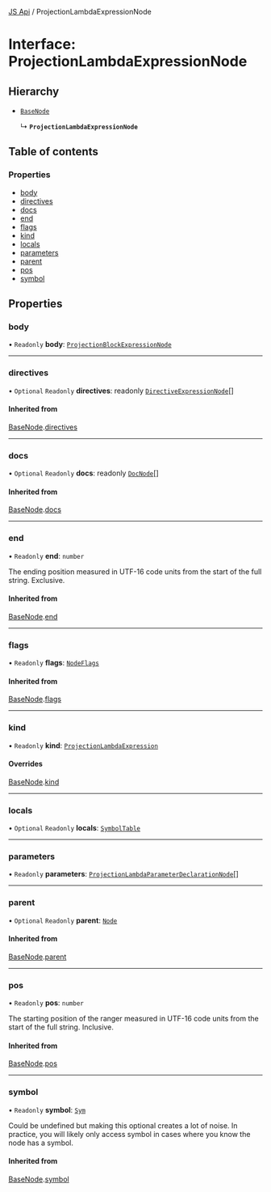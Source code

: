 [JS Api](../index.md) / ProjectionLambdaExpressionNode

# Interface: ProjectionLambdaExpressionNode

## Hierarchy

- [`BaseNode`](BaseNode.md)

  ↳ **`ProjectionLambdaExpressionNode`**

## Table of contents

### Properties

- [body](ProjectionLambdaExpressionNode.md#body)
- [directives](ProjectionLambdaExpressionNode.md#directives)
- [docs](ProjectionLambdaExpressionNode.md#docs)
- [end](ProjectionLambdaExpressionNode.md#end)
- [flags](ProjectionLambdaExpressionNode.md#flags)
- [kind](ProjectionLambdaExpressionNode.md#kind)
- [locals](ProjectionLambdaExpressionNode.md#locals)
- [parameters](ProjectionLambdaExpressionNode.md#parameters)
- [parent](ProjectionLambdaExpressionNode.md#parent)
- [pos](ProjectionLambdaExpressionNode.md#pos)
- [symbol](ProjectionLambdaExpressionNode.md#symbol)

## Properties

### body

• `Readonly` **body**: [`ProjectionBlockExpressionNode`](ProjectionBlockExpressionNode.md)

___

### directives

• `Optional` `Readonly` **directives**: readonly [`DirectiveExpressionNode`](DirectiveExpressionNode.md)[]

#### Inherited from

[BaseNode](BaseNode.md).[directives](BaseNode.md#directives)

___

### docs

• `Optional` `Readonly` **docs**: readonly [`DocNode`](DocNode.md)[]

#### Inherited from

[BaseNode](BaseNode.md).[docs](BaseNode.md#docs)

___

### end

• `Readonly` **end**: `number`

The ending position measured in UTF-16 code units from the start of the
full string. Exclusive.

#### Inherited from

[BaseNode](BaseNode.md).[end](BaseNode.md#end)

___

### flags

• `Readonly` **flags**: [`NodeFlags`](../enums/NodeFlags.md)

#### Inherited from

[BaseNode](BaseNode.md).[flags](BaseNode.md#flags)

___

### kind

• `Readonly` **kind**: [`ProjectionLambdaExpression`](../enums/SyntaxKind.md#projectionlambdaexpression)

#### Overrides

[BaseNode](BaseNode.md).[kind](BaseNode.md#kind)

___

### locals

• `Optional` `Readonly` **locals**: [`SymbolTable`](SymbolTable.md)

___

### parameters

• `Readonly` **parameters**: [`ProjectionLambdaParameterDeclarationNode`](ProjectionLambdaParameterDeclarationNode.md)[]

___

### parent

• `Optional` `Readonly` **parent**: [`Node`](../index.md#node)

#### Inherited from

[BaseNode](BaseNode.md).[parent](BaseNode.md#parent)

___

### pos

• `Readonly` **pos**: `number`

The starting position of the ranger measured in UTF-16 code units from the
start of the full string. Inclusive.

#### Inherited from

[BaseNode](BaseNode.md).[pos](BaseNode.md#pos)

___

### symbol

• `Readonly` **symbol**: [`Sym`](Sym.md)

Could be undefined but making this optional creates a lot of noise. In practice,
you will likely only access symbol in cases where you know the node has a symbol.

#### Inherited from

[BaseNode](BaseNode.md).[symbol](BaseNode.md#symbol)
